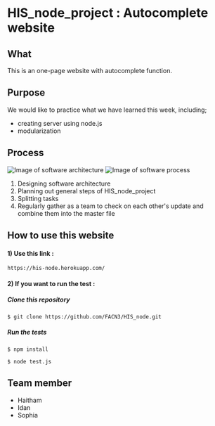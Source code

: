 # HIS_node_project : Autocomplete website

## What
This is an one-page website with autocomplete function.

## Purpose
We would like to practice what we have learned this week, including;
  * creating server using node.js
  * modularization  

## Process
![Image of software architecture](https://user-images.githubusercontent.com/20503536/33242239-4b9d4e78-d2da-11e7-967c-9ef9dbfac0a5.jpeg)
![Image of software process](https://user-images.githubusercontent.com/20503536/33242248-64177230-d2da-11e7-9cdb-b93eb72b9c21.jpeg)
1. Designing software architecture
2. Planning out general steps of HIS_node_project
3. Splitting tasks
4. Regularly gather as a team to check on each other's update and combine them into the master file

## How to use this website

#### 1) Use this link :
```
https://his-node.herokuapp.com/
```
#### 2) If you want to run the test :


##### Clone this repository


```
$ git clone https://github.com/FACN3/HIS_node.git
```

##### Run the tests
```
$ npm install
```

```
$ node test.js
```


## Team member
* Haitham
* Idan
* Sophia

